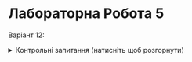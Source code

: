# Лабораторна Робота 5

Варіант 12:


<details>
  <summary>Контрольні запитання (натисніть щоб розгорнути)</summary>
  
  1. __*Які функції для роботи безпосередньо з OpenGL ви імплементували?
Коротко опишіть їхнє призначення.*__
  
  > `void update(int)` -- відповідає за оновлення сцени та анімації.  
  > `void reshape(int width, int height)` -- зміна розміру вікна та оновлення 
  пропорції проеції, колі вікно змінює свій розмір.
  
  2. __*Які функції реєстрації зворотних викликів 
ви використовували ?*__
  
  > `glutDisplayFunc(display)` -- функція встановлює функцію зворотнього виклику, яка викликається для відображення вікна. У вказаному коді це функція `display()`.

  > `glutReshapeFunc(reshape)` -- приймає в якості аргументу вказівник на функцію, яка буде викликатися при зміні розміру вікна. функція може використовуватись для виконання певних дій, пов'язаних зі зміною розміру вікна, наприклад, оновлення пропорцій відображення або перерахування матриці проекції.     

  > `glutTimerFunc(unsigned int millis, void (*func)(int value), int value)` -- функція встановлює функцію зворотнього виклику, яка викликається через певний проміжок часу. У вказаному коді ця функція `update(int)`.

  3. __*Які існують інші функції обробки події(зміна розміру вікна, введення інформації від користувача ?*__
  
  > `glutReshapeFunc(void (*func)(int width, int height))` -- функція встановлює функцію зворотнього виклику, яка викликається при зміні розміру вікна.

  > `glutKeyboardFunc(void (*func)(unsigned char key, int x, int y))` -- функція встановлює функцію зворотнього виклику, яка викликається при натисканні клавіші на клавіатурі.

  > `glutMouseFunc(void (*func)(int button, int state, int x, int y))` -- функція встановлює функцію зворотнього виклику, яка викликається при взаємодії з кнопками миші.
  
</details>

